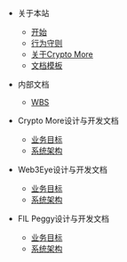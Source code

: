- 关于本站

  - [开始](zh-cn/QuickStart.md)
  - [行为守则](zh-cn/CodeOfConduct.md)
  - [关于Crypto More](zh-cn/AboutCryptoMore.md)
  - [文档模板](zh-cn/DocumentTemplate.md)

- 内部文档

  - [WBS](zh-cn/WBS.md)

- Crypto More设计与开发文档

  - [业务目标](zh-cn/ProductTarget.md)
  - [系统架构](zh-cn/SystemArchitecture.md)

- Web3Eye设计与开发文档

  - [业务目标](zh-cn/ProductTarget.md)
  - [系统架构](zh-cn/SystemArchitecture.md)

- FIL Peggy设计与开发文档

  - [业务目标](zh-cn/ProductTarget.md)
  - [系统架构](zh-cn/SystemArchitecture.md)
